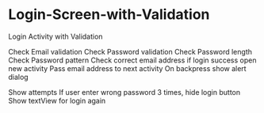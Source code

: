 # Login-Screen-with-Validation

Login Activity with Validation



Check Email validation
Check Password validation
Check Password length
Check Password pattern
Check correct email address
if login success open new activity
Pass email address to next activity
On backpress show alert dialog

Show attempts
If user enter wrong password 3 times, hide login button
Show textView for login again



